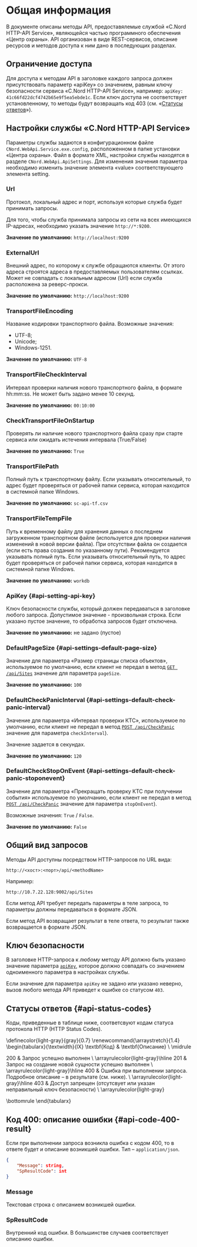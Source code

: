 # Общая информация

В документе описаны методы API, предоставялемые службой «C.Nord HTTP-API Service», являющейся частью программного обеспечения «Центр охраны».
API организован в виде REST-сервисов, описание ресурсов и методов доступа к ним дано в последующих разделах.

## Ограничение доступа

Для доступа к методам API в заголовке каждого запроса должен присутствовать параметр «apiKey» со значением, равным ключу безопасности сервиса «C.Nord HTTP-API Service», например: `apiKey: 41c66fd22dcf4742b65e9f5ea5ebde1c`. Если ключ доступа не соответствует установленному, то методы будут возвращать код 403 (cм. «[Статусы ответов](#api-status-codes)»).

## Настройки службы «C.Nord HTTP-API Service»

Параметры службы задаются в конфигурационном файле `CNord.WebApi.Service.exe.config`, расположенном в папке установки «Центра охраны». Файл в формате XML, настройки службы находятся в разделе `CNord.WebApi.ApiSettings`. Для изменения значения параметра необходимо изменить значение элемента «value» соответствующего элемента setting.

### Url

Протокол, локальный адрес и порт, используя которые служба будет принимать запросы.

Для того, чтобы служба принимала запросы из сети на всех имеющихся IP-адресах, необходимо указать значение `http://*:9200`.

**Значение по умолчанию:** `http://localhost:9200`

### ExternalUrl

Внешний адрес, по которому к службе обращаются клиенты. От этого адреса строятся адреса в предоставляемых пользователям ссылках. Может не совпадать с локальным адресом (Url) если служба расположена за реверс-прокси.

**Значение по умолчанию:** `http://localhost:9200`

### TransportFileEncoding

Название кодировки транспортного файла. Возможные значения:

* UTF-8;
* Unicode;
* Windows-1251.

**Значение по умолчанию:** `UTF-8`

### TransportFileCheckInterval

Интервал проверки наличия нового транспортного файла, в формате hh:mm:ss. Не может быть задано менее 10 секунд.

**Значение по умолчанию:** `00:10:00`

### CheckTransportFileOnStartup

Проверять ли наличие нового транспортного файла сразу при старте сервиса или ожидать истечения интервала (True/False)

**Значение по умолчанию:** `True`

### TransportFilePath

Полный путь к транспортному файлу. Если указывать относительный, то адрес будет проверяться от рабочей папки сервиса, которая находится в системной папке Windows.

**Значение по умолчанию:** `sc-api-tf.csv`

### TransportFileTempFile

Путь к временному файлу для хранения данных о последнем загруженном транспортном файле (используется для проверки наличия изменений в новой версии файла). При отсутствии файла он создается (если есть права создания по указанному пути). Рекомендуется указывать полный путь. Если указывать относительный путь, то адрес будет проверяться от рабочей папки сервиса, которая находится в системной папке Windows.

**Значение по умолчанию:** `workdb`

### ApiKey {#api-setting-api-key}

Ключ безопасности службы, который должен передаваться в заголовке любого запроса. Допустимое значение - произвольная строка. Если указано пустое значение, то обработка запросов будет отключена.

**Значение по умолчанию:** не задано (пустое)

### DefaultPageSize {#api-settings-default-page-size}

Значение для параметра «Размер страницы списка объектов», используемое по умолчанию, если клиент не передал в метод [`GET /api/Sites`](#api-sites-get-list) значение для параметра `pageSize`.

**Значение по умолчанию:** `100`

### DefaultCheckPanicInterval {#api-settings-default-check-panic-interval}

Значение для параметра «Интервал проверки КТС», используемое по умолчанию, если клиент не передал в метод [`POST /api/CheckPanic`](#api-checkpanic-post) значение для параметра `checkInterval`).

Значение задается в секундах.

**Значение по умолчанию:** `120`

### DefaultCheckStopOnEvent {#api-settings-default-check-panic-stoponevent}

Значение для параметра «Прекращать проверку КТС при получении события» используемое по умолчанию, если клиент не передал в метод [`POST /api/CheckPanic`](#api-checkpanic-post) значение для параметра `stopOnEvent`).

Возможные значения: `True` / `False`.

**Значение по умолчанию:** `False`

## Общий вид запросов

Методы API доступны посредством HTTP-запросов по URL вида:

`http://<хост>:<порт>/api/<methodName>`

Например:

`http://10.7.22.128:9002/api/Sites`

Если метод API требует передать параметры в теле запроса, то параметры должны передаваться в формате JSON.

Если метод API возвращает результат в теле ответа, то результат также возвращается в формате JSON.

## Ключ безопасности

В заголовке HTTP-запроса к _любому_ методу API должно быть указано значение параметра [`apiKey`](#api-setting-api-key), которое должно совпадать со значением одноименного параметра в настройках службы.

Если значение для параметра `apiKey` не задано или указано неверно, вызов любого метода API приведет к ошибке со статусом `403`.

## Статусы ответов {#api-status-codes}

Коды, приведенные в таблице ниже, соответсвуют кодам статуса протокола HTTP (HTTP Status Codes).

\definecolor{light-gray}{gray}{0.7}
\renewcommand{\arraystretch}{1.4}
\begin{tabularx}{\textwidth}{lX}
\textbf{Код} & \textbf{Описание} \\ \midrule

200 & Запрос успешно выполнен \\ \arrayrulecolor{light-gray}\hline
201 & Запрос на создание новой сущности успешно выполнен \\ \arrayrulecolor{light-gray}\hline
400 & Ошибка при выполнении запроса. Подробное описание – в результате (см. ниже). \\ \arrayrulecolor{light-gray}\hline
403 & Доступ запрещен (отсутсвует или указан неправильный ключ безопасности) \\ \arrayrulecolor{light-gray}

\bottomrule
\end{tabularx}

## Код 400: описание ошибки {#api-code-400-result}

Если при выполнении запроса возникла ошибка с кодом 400, то в ответе будет и описание возникшей ошибки. Тип – `application/json`.

```json
{
    "Message": string,
    "SpResultCode": int
}
```

### Message

Текстовая строка с описанием возникшей ошибки.

### SpResultCode

Внутренний код ошибки. В большинстве случаев соответствует описанию ошибки.

